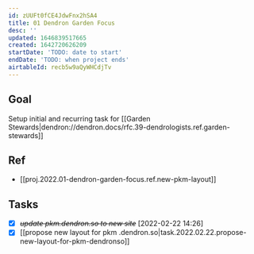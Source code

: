 ```yaml
---
id: zUUFt0fCE4JdwFnx2hSA4
title: 01 Dendron Garden Focus
desc: ''
updated: 1646839517665
created: 1642720626209
startDate: 'TODO: date to start'
endDate: 'TODO: when project ends'
airtableId: recb5w9aQyWHCdjTv
---
```


## Goal

Setup initial and recurring task for [[Garden Stewards|dendron://dendron.docs/rfc.39-dendrologists.ref.garden-stewards]]

## Ref
- [[proj.2022.01-dendron-garden-focus.ref.new-pkm-layout]]

## Tasks
- [X] ~~*update pkm.dendron.so to new site*~~ [2022-02-22 14:26]
- [x] [[propose new layout for pkm .dendron.so|task.2022.02.22.propose-new-layout-for-pkm-dendronso]]
